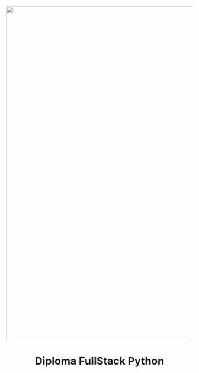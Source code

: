 <div id="header" align="center">
    <img src="https://media.licdn.com/dms/image/D4D2DAQGT2FyFEdE3aw/profile-treasury-image-shrink_800_800/0/1695298152404?e=1701388800&v=beta&t=5MM4ZiMmIxC4k3xcqTdoZwu4JniDEKmfSrjYc7C97h8" width="900">
    <h1 align="center"> Diploma FullStack Python</h1>
    <h3 align="center"> </h3>
</div>
